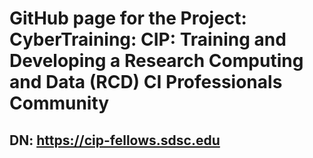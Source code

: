 # GitHub page for the Project: CyberTraining: CIP: Training and Developing a Research Computing and Data (RCD) CI Professionals Community

## DN:  https://cip-fellows.sdsc.edu
